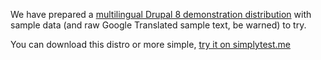 We have prepared a [multilingual Drupal 8 demonstration distribution](https://www.drupal.org/project/multilingual%5Fdemo) with sample data (and raw Google Translated sample text, be warned) to try.

You can download this distro or more simple, [try it on simplytest.me](http://simplytest.me/project/multilingual%5Fdemo/8.x-1.x)